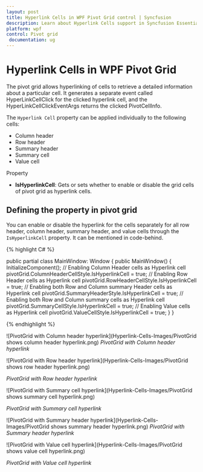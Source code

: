 ```yaml
---
layout: post
title: Hyperlink Cells in WPF Pivot Grid control | Syncfusion
description: Learn about Hyperlink Cells support in Syncfusion Essential Studio WPF Pivot Grid control, its elements and more.
platform: wpf
control: Pivot grid
 documentation: ug
---
```


# Hyperlink Cells in WPF Pivot Grid

The pivot grid allows hyperlinking of cells to retrieve a detailed information about a particular cell. It generates a separate event called HyperLinkCellClick for the clicked hyperlink cell, and the HyperLinkCellClickEventArgs returns the clicked PivotCellInfo.

The `Hyperlink Cell` property can be applied individually to the following cells:

* Column header
* Row header
* Summary header
* Summary cell
* Value cell

Property

* **IsHyperlinkCell**: Gets or sets whether to enable or disable the grid cells of pivot grid as hyperlink cells.

## Defining the property in pivot grid

You can enable or disable the hyperlink for the cells separately for all row header, column header, summary header, and value cells through the `IsHyperlinkCell` property. It can be mentioned in code-behind.

{% highlight C# %}

public partial class MainWindow: Window {
    public MainWindow() {
        InitializeComponent();
        // Enabling Column Header cells as Hyperlink cell
        pivotGrid.ColumnHeaderCellStyle.IsHyperlinkCell = true;
        // Enabling Row Header cells as Hyperlink cell
        pivotGrid.RowHeaderCellStyle.IsHyperlinkCell = true;
        // Enabling both Row and Column summary Header cells as Hyperlink cell
        pivotGrid.SummaryHeaderStyle.IsHyperlinkCell = true;
        // Enabling both Row and Column summary cells as Hyperlink cell
        pivotGrid.SummaryCellStyle.IsHyperlinkCell = true;
        // Enabling Value cells as Hyperlink cell
        pivotGrid.ValueCellStyle.IsHyperlinkCell = true;
    }
}

{% endhighlight %}

 ![PivotGrid with Column header hyperlink](Hyperlink-Cells-Images/PivotGrid shows column header hyperlink.png)
 _PivotGrid with Column header hyperlink_

 ![PivotGrid with Row header hyperlink](Hyperlink-Cells-Images/PivotGrid shows row header hyperlink.png)

 _PivotGrid with Row header hyperlink_

 ![PivotGrid with Summary cell hyperlink](Hyperlink-Cells-Images/PivotGrid shows summary cell hyperlink.png)

 _PivotGrid with Summary cell hyperlink_

 ![PivotGrid with Summary header hyperlink](Hyperlink-Cells-Images/PivotGrid shows summary header hyperlink.png)
 _PivotGrid with Summary header hyperlink_

![PivotGrid with Value cell hyperlink](Hyperlink-Cells-Images/PivotGrid shows value cell hyperlink.png)

 _PivotGrid with Value cell hyperlink_
